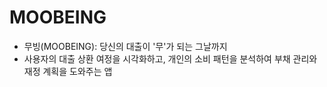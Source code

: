# MOOBEING
- 무빙(MOOBEING): 당신의 대출이 '무'가 되는 그날까지
- 사용자의 대출 상환 여정을 시각화하고, 개인의 소비 패턴을 분석하여 부채 관리와 재정 계획을 도와주는 앱